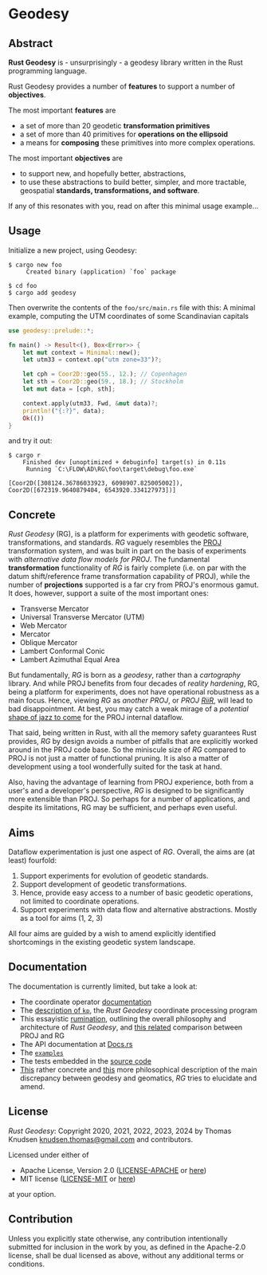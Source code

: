 # Geodesy

## Abstract

**Rust Geodesy** is - unsurprisingly - a geodesy library written in the Rust programming language.

Rust Geodesy provides a number of **features** to support a number of **objectives**.

The most important **features** are

- a set of more than 20 geodetic **transformation primitives**
- a set of more than 40 primitives for **operations on the ellipsoid**
- a means for **composing** these primitives into more complex operations.

The most important **objectives** are

- to support new, and hopefully better, abstractions,
- to use these abstractions to build better, simpler, and more tractable,
  geospatial **standards, transformations, and software**.

If any of this resonates with you, read on after this minimal usage example...

## Usage

Initialize a new project, using Geodesy:

```console
$ cargo new foo
     Created binary (application) `foo` package

$ cd foo
$ cargo add geodesy
```

Then overwrite the contents of the `foo/src/main.rs` file with this:
A minimal example, computing the UTM coordinates of some Scandinavian capitals

```rust
use geodesy::prelude::*;

fn main() -> Result<(), Box<Error>> {
    let mut context = Minimal::new();
    let utm33 = context.op("utm zone=33")?;

    let cph = Coor2D::geo(55., 12.); // Copenhagen
    let sth = Coor2D::geo(59., 18.); // Stockholm
    let mut data = [cph, sth];

    context.apply(utm33, Fwd, &mut data)?;
    println!("{:?}", data);
    Ok(())
}
```

and try it out:

```console
$ cargo r
    Finished dev [unoptimized + debuginfo] target(s) in 0.11s
     Running `C:\FLOW\AD\RG\foo\target\debug\foo.exe`

[Coor2D([308124.36786033923, 6098907.825005002]), Coor2D([672319.9640879404, 6543920.334127973])]
```

## Concrete

*Rust Geodesy* (RG), is a platform for experiments with geodetic software, transformations, and standards. *RG* vaguely resembles the [PROJ](https://proj.org) transformation system, and was built in part on the basis of experiments with *alternative data flow models for PROJ*. The fundamental **transformation** functionality of *RG* is fairly complete (i.e. on par with the datum shift/reference frame transformation capability of PROJ), while the number of **projections** supported is a far cry from PROJ's enormous gamut. It does, however, support a suite of the most important ones:

- Transverse Mercator
- Universal Transverse Mercator (UTM)
- Web Mercator
- Mercator
- Oblique Mercator
- Lambert Conformal Conic
- Lambert Azimuthal Equal Area

But fundamentally, *RG* is born as a *geodesy*, rather than
a *cartography* library. And while PROJ benefits from four
decades of *reality hardening*, RG, being a platform for experiments,
does not have operational robustness as a main focus.
Hence, viewing *RG* as *another PROJ*, or
*PROJ [RiiR](https://acronyms.thefreedictionary.com/RIIR)*,
will lead to bad disappointment.
At best, you may catch a weak mirage of a *potential*
[shape of jazz to come](https://en.wikipedia.org/wiki/The_Shape_of_Jazz_to_Come)
for the PROJ internal dataflow.

That said, being written in Rust, with all the memory safety guarantees Rust provides,
*RG* by design avoids a number of pitfalls that are explicitly worked
around in the PROJ code base. So the miniscule size of *RG* compared to
PROJ is not just a matter of functional pruning. It is also a matter of
development using a tool wonderfully suited for the task at hand.

Also, having the advantage of learning from PROJ experience, both from
a user's and a developer's perspective, *RG* is designed to be
significantly more extensible than PROJ. So perhaps for a number of
applications, and despite its limitations, RG may be sufficient, and
perhaps even useful.

## Aims

Dataflow experimentation is just one aspect of *RG*. Overall, the aims are (at least) fourfold:

1. Support experiments for evolution of geodetic standards.
2. Support development of geodetic transformations.
3. Hence, provide easy access to a number of basic geodetic operations, not limited to coordinate operations.
4. Support experiments with data flow and alternative abstractions. Mostly as a tool for aims (1, 2, 3)

All four aims are guided by a wish to amend explicitly identified
shortcomings in the existing geodetic system landscape.

## Documentation

The documentation is currently limited, but take a look at:

- The coordinate operator [documentation](https://github.com/busstoptaktik/geodesy/blob/main/ruminations/002-rumination.md)
- The [description of `kp`](https://github.com/busstoptaktik/geodesy/blob/main/ruminations/003-rumination.md), the *Rust Geodesy* coordinate processing program
- This essayistic [rumination](https://github.com/busstoptaktik/geodesy/blob/main/ruminations/000-rumination.md), outlining the overall philosophy and architecture of *Rust Geodesy*, and [this related](https://github.com/busstoptaktik/geodesy/blob/main/ruminations/008-rumination.md) comparison between PROJ and RG
- The API documentation at [Docs.rs](https://docs.rs/geodesy)
- The [`examples`](https://github.com/busstoptaktik/geodesy/tree/main/examples)
- The tests embedded in the [source code](https://github.com/busstoptaktik/geodesy/tree/main/src)
- [This](https://github.com/busstoptaktik/geodesy/blob/main/ruminations/006-rumination.md) rather concrete and [this](https://github.com/busstoptaktik/geodesy/blob/main/ruminations/005-rumination.md) more philosophical description of the main discrepancy between geodesy and geomatics, *RG* tries to elucidate and amend.

## License

*Rust Geodesy*: Copyright 2020, 2021, 2022, 2023, 2024 by
Thomas Knudsen <knudsen.thomas@gmail.com> and contributors.

Licensed under either of

- Apache License, Version 2.0
  ([LICENSE-APACHE](LICENSE-APACHE) or [here](http://www.apache.org/licenses/LICENSE-2.0))
- MIT license
  ([LICENSE-MIT](LICENSE-MIT) or [here](http://opensource.org/licenses/MIT))

at your option.

## Contribution

Unless you explicitly state otherwise, any contribution intentionally
submitted for inclusion in the work by you, as defined in the
Apache-2.0 license, shall be dual licensed as above, without any
additional terms or conditions.
